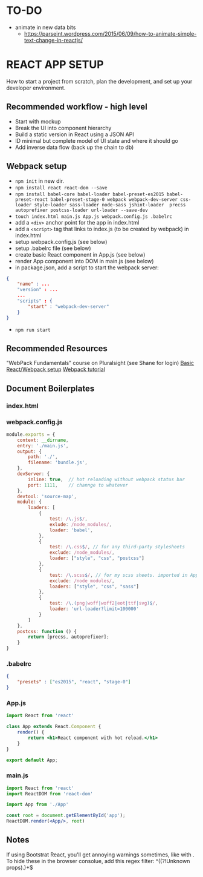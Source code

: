 # TO-DO
* animate in new data bits
	- https://parseint.wordpress.com/2015/06/09/how-to-animate-simple-text-change-in-reactjs/

# REACT APP SETUP

How to start a project from scratch, plan the development, and set up your developer environment.

## Recommended workflow - high level 
* Start with mockup
* Break the UI into component hierarchy
* Build a static version in React using a JSON API
* ID minimal but complete model of UI state and where it should go
* Add inverse data flow (back up the chain to db)

## Webpack setup
* `npm init` in new dir.
* `npm install react react-dom --save`
* `npm install babel-core babel-loader babel-preset-es2015 babel-preset-react babel-preset-stage-0 webpack webpack-dev-server css-loader style-loader sass-loader node-sass jshint-loader  precss autoprefixer postcss-loader url-loader --save-dev`
* `touch index.html main.js App.js webpack.config.js .babelrc`
* add a `<div>` anchor point for the app in index.html
* add a `<script>` tag that links to index.js (to be created by webpack) in index.html
* setup webpack.config.js (see below)
* setup .babelrc file (see below)
* create basic React component in App.js (see below)
* render App component into DOM in main.js (see below)
* in package.json, add a script to start the webpack server:
```JSON
{
	"name" : ...
	"version" : ...
	...
	"scripts" : {
		"start" : "webpack-dev-server"	
	} 
}
```
* `npm run start`

## Recommended Resources
"WebPack Fundamentals" course on Pluralsight (see Shane for login)
[Basic React/Webpack setup](https://www.youtube.com/watch?v=HXOoe1VSKpo)
[Webpack tutorial](https://www.youtube.com/watch?annotation_id=annotation_4139363737&feature=iv&src_vid=MhkGQAoc7bc&v=9kJVYpOqcVU)

## Document Boilerplates
### index.html
<!DOCTYPE html>
<html lang="en">
<head>
	<meta charset="UTF-8">
	<title>whatevs</title>
</head>
<body>
	<div id="app"></div>
	<script src="index.js"></script>
</body>
</html>

### webpack.config.js
```javascript
module.exports = {
	context: __dirname,
	entry: './main.js',
	output: {
		path: './',
		filename: 'bundle.js',
	},
	devServer: {
		inline: true,  // hot reloading without webpack status bar
		port: 1111,    // channge to whatever
	},
	devtool: 'source-map',
	module: {
		loaders: [ 
			{
				test: /\.js$/,
				exlude: /node_modules/,
				loader: 'babel',
			},
			{
				test: /\.css$/, // for any third-party stylesheets
				exclude: /node_modules/,
				loader: ["style", "css", "postcss"]
			},
			{
				test: /\.scss$/, // for my scss sheets. imported in App.js
				exclude: /node_modules/,
				loaders: ["style", "css", "sass"]
			},
			{ 
				test: /\.(png|woff|woff2|eot|ttf|svg)$/, 
				loader: 'url-loader?limit=100000' 
			}
		]
	},
	postcss: function () {
        return [precss, autoprefixer];
    }
}
```

### .babelrc
```json
{
	"presets" : ["es2015", "react", "stage-0"]
}
```

### App.js
```jsx
import React from 'react'

class App extends React.Component {
	render() {
		return <h1>React component with hot reload.</h1>
	}
}

export default App;
```

### main.js
```jsx
import React from 'react'
import ReactDOM from 'react-dom'

import App from './App'

const root = document.getElementById('app');
ReactDOM.render(<App/>, root)
```

## Notes
If using Bootstrat React, you'll get annoying warnings sometimes, like with <Panel>. To hide these in the browser consolue, add this regex filter: ^((?!Unknown props).)+$